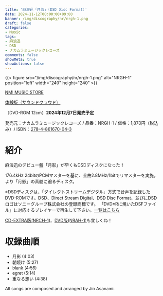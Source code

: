 ```yaml
---
title: '麻浪迅「月影」(DSD Disc Format)'
date: 2024-11-12T00:00:00+09:00
banner: /img/discography/nr/nrgh-1.png
draft: false
categories:
- Music
tags:
- 麻浪迅
- DSD
- ナカムラミュージックレコーズ
comments: false
showMeta: true
showActions: false
---
```


{{< figure src="/img/discography/nr/nrgh-1.png" alt="NRGH-1" position="left" width="240" height="240" >}}

[NMI MUSIC STORE](https://nmimusic.booth.pm/items/6308487)

[体験版（サウンドクラウド）](https://soundcloud.com/hayatehay/tsukikage-crossfade)

（DVD-ROM 12cm）**2024年12月7日発売予定**

発売元：ナカムラミュージックレコーズ / 品番：NRGH-1 / 価格：1,870円（税込み）/ ISDN：[278-4-861670-04-3](https://isdn.jp/2784861670043)

# 紹介
麻浪迅のデビュー盤「月影」が早くもDSDディスクになった！

176.4kHz 24bitのPCMマスターを基に、全曲2.8MHz/1bitでリマスターを実施。より「月影」の真髄に迫るディスク。

※DSDディスクは、「ダイレクトストリームデジタル」方式で音声を記録したDVD-ROMです。DSD、Direct Stream Digital、DSD Disc Format、並びにDSDロゴはソニーグループ株式会社の登録商標です。
「DVD±Rに焼いたDSFファイル」に対応するプレイヤーで再生して下さい。[一覧はこちら](/dsd-disc-compatible-list)

[CD-EXTRA版(NRCH-1)](/music/nrch-1)、[DVD版(NRAH-1)](/music/nrah-1)も宜しくね！

# 収録曲順
- 月影 (4:03)
- 朝焼け (5:27)
- blank (4:56)
- egret (5:14)
- 重なる想い (4:38)

All songs are composed and arranged by Jin Asanami.
